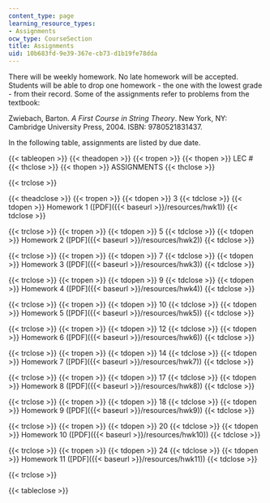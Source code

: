 ```yaml
---
content_type: page
learning_resource_types:
- Assignments
ocw_type: CourseSection
title: Assignments
uid: 10b683fd-9e39-367e-cb73-d1b19fe78dda
---
```


There will be weekly homework. No late homework will be accepted. Students will be able to drop one homework - the one with the lowest grade - from their record. Some of the assignments refer to problems from the textbook:

Zwiebach, Barton. _A First Course in String Theory_. New York, NY: Cambridge University Press, 2004. ISBN: 9780521831437.

In the following table, assignments are listed by due date.

{{< tableopen >}}
{{< theadopen >}}
{{< tropen >}}
{{< thopen >}}
LEC #
{{< thclose >}}
{{< thopen >}}
ASSIGNMENTS
{{< thclose >}}

{{< trclose >}}

{{< theadclose >}}
{{< tropen >}}
{{< tdopen >}}
3
{{< tdclose >}}
{{< tdopen >}}
Homework 1 ([PDF]({{< baseurl >}}/resources/hwk1))
{{< tdclose >}}

{{< trclose >}}
{{< tropen >}}
{{< tdopen >}}
5
{{< tdclose >}}
{{< tdopen >}}
Homework 2 ([PDF]({{< baseurl >}}/resources/hwk2))
{{< tdclose >}}

{{< trclose >}}
{{< tropen >}}
{{< tdopen >}}
7
{{< tdclose >}}
{{< tdopen >}}
Homework 3 ([PDF]({{< baseurl >}}/resources/hwk3))
{{< tdclose >}}

{{< trclose >}}
{{< tropen >}}
{{< tdopen >}}
9
{{< tdclose >}}
{{< tdopen >}}
Homework 4 ([PDF]({{< baseurl >}}/resources/hwk4))
{{< tdclose >}}

{{< trclose >}}
{{< tropen >}}
{{< tdopen >}}
10
{{< tdclose >}}
{{< tdopen >}}
Homework 5 ([PDF]({{< baseurl >}}/resources/hwk5))
{{< tdclose >}}

{{< trclose >}}
{{< tropen >}}
{{< tdopen >}}
12
{{< tdclose >}}
{{< tdopen >}}
Homework 6 ([PDF]({{< baseurl >}}/resources/hwk6))
{{< tdclose >}}

{{< trclose >}}
{{< tropen >}}
{{< tdopen >}}
14
{{< tdclose >}}
{{< tdopen >}}
Homework 7 ([PDF]({{< baseurl >}}/resources/hwk7))
{{< tdclose >}}

{{< trclose >}}
{{< tropen >}}
{{< tdopen >}}
17
{{< tdclose >}}
{{< tdopen >}}
Homework 8 ([PDF]({{< baseurl >}}/resources/hwk8))
{{< tdclose >}}

{{< trclose >}}
{{< tropen >}}
{{< tdopen >}}
18
{{< tdclose >}}
{{< tdopen >}}
Homework 9 ([PDF]({{< baseurl >}}/resources/hwk9))
{{< tdclose >}}

{{< trclose >}}
{{< tropen >}}
{{< tdopen >}}
20
{{< tdclose >}}
{{< tdopen >}}
Homework 10 ([PDF]({{< baseurl >}}/resources/hwk10))
{{< tdclose >}}

{{< trclose >}}
{{< tropen >}}
{{< tdopen >}}
24
{{< tdclose >}}
{{< tdopen >}}
Homework 11 ([PDF]({{< baseurl >}}/resources/hwk11))
{{< tdclose >}}

{{< trclose >}}

{{< tableclose >}}